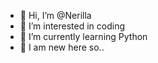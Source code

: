 - 👋 Hi, I’m @Nerilla
- 👀 I’m interested in coding
- 🌱 I’m currently learning Python
- 🫣 I am new here so..

<!---
Nerilla/Nerilla is a ✨ special ✨ repository because its `README.md` (this file) appears on your GitHub profile.
You can click the Preview link to take a look at your changes.
--->
